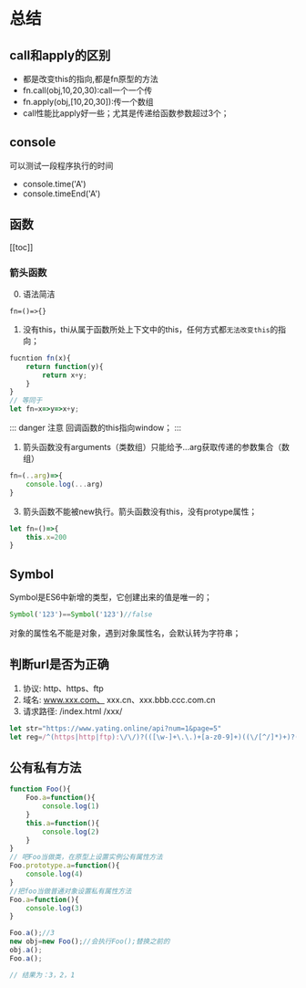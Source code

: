 # 总结

## call和apply的区别
- 都是改变this的指向,都是fn原型的方法
- fn.call(obj,10,20,30):call一个一个传
- fn.apply(obj,[10,20,30]):传一个数组
- call性能比apply好一些；尤其是传递给函数参数超过3个；

## console

可以测试一段程序执行的时间
- console.time('A')
- console.timeEnd('A')

## 函数

[[toc]]

### 箭头函数
0. 语法简洁

`fn=()=>{}`

1. 没有this，thi从属于函数所处上下文中的this，任何方式都`无法改变this`的指向；
```js
fucntion fn(x){
    return function(y){
        return x+y;
    }
}
// 等同于
let fn=x=>y=>x+y;
```

::: danger 注意
回调函数的this指向window；
:::


1. 箭头函数没有arguments（类数组）只能给予...arg获取传递的参数集合（数组）
```js
fn=(..arg)=>{
    console.log(...arg)
}
```

3. 箭头函数不能被new执行。箭头函数没有this，没有protype属性；
```js
let fn=()=>{
    this.x=200
}
```

## Symbol
Symbol是ES6中新增的类型，它创建出来的值是唯一的；
```js
Symbol('123')==Symbol('123')//false
```
对象的属性名不能是对象，遇到对象属性名，会默认转为字符串；

## 判断url是否为正确
1. 协议: http、https、ftp
2. 域名: www.xxx.com、 xxx.cn、xxx.bbb.ccc.com.cn
3. 请求路径: /index.html /xxx/ 
```js
let str="https://www.yating.online/api?num=1&page=5"
let reg=/^(https|http|ftp):\/\/)?(([\w-]+\.\.)+[a-z0-9]+)((\/[^/]*)+)?(\?[^#]+)?(#.+)$/i;
```

## 公有私有方法
```js
function Foo(){
    Foo.a=function(){
        console.log(1)
    }
    this.a=function(){
        console.log(2)
    }
}
// 吧Foo当做类，在原型上设置实例公有属性方法
Foo.prototype.a=function(){
    console.log(4)
}
//把foo当做普通对象设置私有属性方法 
Foo.a=function(){
    console.log(3)
}

Foo.a();//3
new obj=new Foo();//会执行Foo();替换之前的
obj.a();
Foo.a();

// 结果为：3，2，1
```